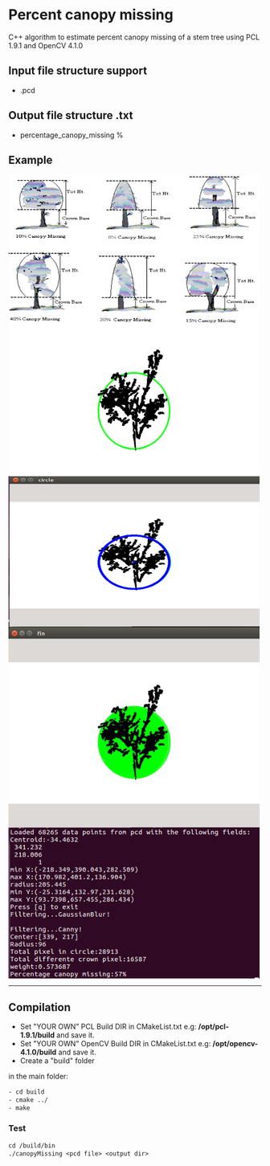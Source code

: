 # Percent canopy missing
C++ algorithm to estimate percent canopy missing of a stem tree using PCL 1.9.1 and OpenCV 4.1.0

## Input file structure support

* .pcd 

## Output file structure .txt

* percentage_canopy_missing %

## Example
<img src="./example/reference.png" align="center" height="300" width="500"><br>
<img src="./example/example0.png" align="center" height="300" width="500"><br>
<img src="./example/example1.png" align="center" height="300" width="500"><br>
<img src="./example/example2.png" align="center" height="400" width="500"><br>
<img src="./example/example3.png" align="center" height="300" width="500"><br>

-------------------
## Compilation
* Set "YOUR OWN" PCL Build DIR in CMakeList.txt e.g: **/opt/pcl-1.9.1/build** and save it.
* Set "YOUR OWN" OpenCV Build DIR in CMakeList.txt e.g: **/opt/opencv-4.1.0/build** and save it.
* Create a "build" folder

in the main folder:

    - cd build  
    - cmake ../
    - make
       
        	 
### Test

    cd /build/bin
    ./canopyMissing <pcd file> <output dir> 
     
